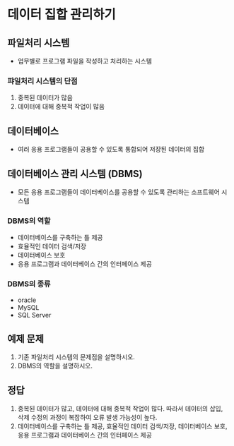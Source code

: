# 데이터 집합 관리하기

## 파일처리 시스템
- 업무별로 프로그램 파일을 작성하고 처리하는 시스템

### 퍄일처리 시스템의 단점
1. 중복된 데이터가 많음
2. 데이터에 대해 중복적 작업이 많음

## 데이터베이스
- 여러 응용 프로그램들이 공용할 수 있도록 통합되어 저장된 데이터의 집합

## 데이터베이스 관리 시스템 (DBMS)
- 모든 응용 프로그램들이 데이터베이스를 공용할 수 있도록 관리하는 소프트웨어 시스템

### DBMS의 역할
- 데이터베이스를 구축하는 틀 제공
- 효율적인 데이터 검색/저장
- 데이터베이스 보호
- 응용 프로그램과 데이터베이스 간의 인터페이스 제공

### DBMS의 종류
- oracle
- MySQL
- SQL Server


## 예제 문제
1. 기존 파일처리 시스템의 문제점을 설명하시오.
2. DBMS의 역할을 설명하시오.

## 정답
1. 중복된 데이터가 많고, 데이터에 대해 중복적 작업이 많다. 따라서 데이터의 삽입, 삭제 수정의 과정이 복잡하여 오류 발생 가능성이 높다.
2. 데이터베이스를 구축하는 틀 제공, 효율적인 데이터 검색/저장, 데이터베이스 보호, 응용 프로그램과 데이터베이스 간의 인터페이스 제공
